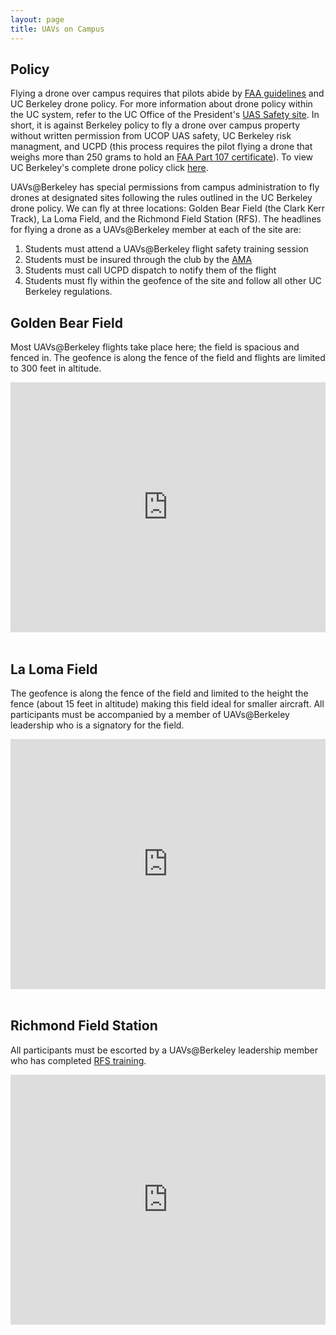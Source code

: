 ```yaml
---
layout: page
title: UAVs on Campus
---
```

## Policy
Flying a drone over campus requires that pilots abide by <a href="https://www.faa.gov/uas/faqs/" target="_blank">FAA guidelines</a> and UC Berkeley drone policy. For more information about drone policy within the UC system, refer to the UC Office of the President's <a href="https://www.ucop.edu/enterprise-risk-management/resources/centers-of-excellence/unmanned-aircraft-systems-safety.html" target="_blank">UAS Safety site</a>. In short, it is against Berkeley policy to fly a drone over campus property without written permission from UCOP UAS safety, UC Berkeley risk managment, and UCPD (this process requires the pilot flying a drone that weighs more than 250 grams to hold an <a href="https://www.faa.gov/news/fact_sheets/news_story.cfm?newsId=20516" target="_blank">FAA Part 107 certificate</a>). To view UC Berkeley's complete drone policy click <a href="https://campuspol.berkeley.edu/policies/drone(campus).pdf" target="_blank">here</a>. 

UAVs@Berkeley has special permissions from campus administration to fly drones at designated sites following the rules outlined in the UC Berkeley drone policy. We can fly at three locations: Golden Bear Field (the Clark Kerr Track), La Loma Field, and the Richmond Field Station (RFS). The headlines for flying a drone as a UAVs@Berkeley member at each of the site are:
1. Students must attend a UAVs@Berkeley flight safety training session
2. Students must be insured through the club by the <a href="http://www.modelaircraft.org/" target="_blank">AMA</a>
3. Students must call UCPD dispatch to notify them of the flight
4. Students must fly within the geofence of the site and follow all other UC Berkeley regulations.

## Golden Bear Field
Most UAVs@Berkeley flights take place here; the field is spacious and fenced in. The geofence is along the fence of the field and flights are limited to 300 feet in altitude.
<div class="embed-wrapper">
	<div class="embed-responsive">
		<iframe src="https://www.google.com/maps/embed?pb=!1m14!1m8!1m3!1d1487.241719235235!2d-122.24636796669623!3d37.86488221431774!3m2!1i1024!2i768!4f13.1!3m3!1m2!1s0x0%3A0x2d9d25137952ca30!2sGolden+Bear+Field!5e0!3m2!1sen!2sus!4v1528014603810" width="100%" height="400" frameborder="0" style="border:0" allowfullscreen></iframe>
	</div>
</div>
<br>

## La Loma Field
The geofence is along the fence of the field and limited to the height the fence (about 15 feet in altitude) making this field ideal for smaller aircraft. All participants must be accompanied by a member of UAVs@Berkeley leadership who is a signatory for the field.

<div class="embed-wrapper">
	<div class="embed-responsive">
		<iframe src="https://www.google.com/maps/embed?pb=!1m18!1m12!1m3!1d672.5865720124583!2d-122.25743348955474!3d37.87581578764083!2m3!1f0!2f0!3f0!3m2!1i1024!2i768!4f13.1!3m3!1m2!1s0x80857c23a46973c5%3A0x17f1539151f8915c!2sLa+Loma+Parking+Structure!5e0!3m2!1sen!2sus!4v1528014581894" width="100%" height="400" frameborder="0" style="border:0" allowfullscreen></iframe>
	</div>
</div>
<br>

## Richmond Field Station
All participants must be escorted by a UAVs@Berkeley leadership member who has completed <a href="http://rfs-env.berkeley.edu/index.html" target="_blank">RFS training</a>.

<div class="embed-wrapper">
	<div class="embed-responsive">
		<iframe src="https://www.google.com/maps/embed?pb=!1m18!1m12!1m3!1d3147.5732657514864!2d-122.33203618476695!3d37.917036011734915!2m3!1f0!2f0!3f0!3m2!1i1024!2i768!4f13.1!3m3!1m2!1s0x8085785fd3a86f19%3A0x98e7907239c8c19c!2sRichmond+Field+Station!5e0!3m2!1sen!2sus!4v1528014626804" width="100%" height="400" frameborder="0" style="border:0" allowfullscreen></iframe>
	</div>
</div>









